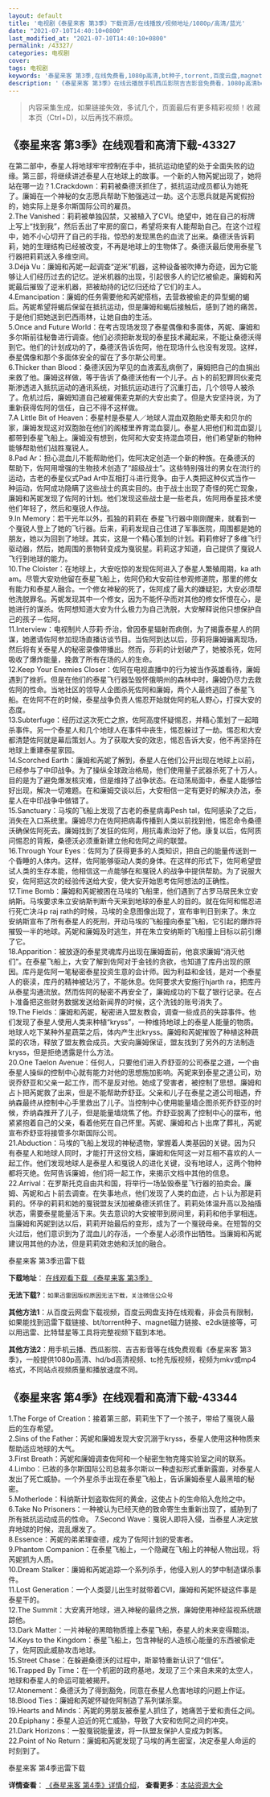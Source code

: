 ```yaml
---
layout: default
title: '电视剧《泰星来客 第3季》下载资源/在线播放/视频地址/1080p/高清/蓝光'
date: "2021-07-10T14:40:10+0800"
last_modified_at: "2021-07-10T14:40:10+0800"
permalink: /43327/
categories: 电视剧
cover:
tags: 电视剧
keywords: '泰星来客 第3季,在线免费看,1080p高清,bt种子,torrent,百度云盘,magnet,磁力链,迅雷下载资源'
description: '《泰星来客 第3季》在线云播放手机西瓜影院吉吉影音免费看，1080p高清bd/hd未删减完整版和tc抢先枪版，mkv/mp4格式，附带bt/torrent种子、magnet/磁力链、百度云盘、网盘资源迅雷下载链接'
---
```


>内容采集生成，如果链接失效，多试几个，页面最后有更多精彩视频！收藏本页（Ctrl+D)，以后再找不麻烦。


## 《泰星来客 第3季》在线观看和高清下载-43327

在第二部中，泰星人将地球牢牢控制在手中，抵抗运动绝望的处于全面失败的边缘。第三部，将继续讲述泰星人在地球上的故事。一个新的人物芮妮出现了，她将站在哪一边？1.Crackdown：莉莉被桑德沃抓住了，抵抗运动成员都认为她死了。廉姆在一个神秘的女志愿兵帮助下勉强逃过一劫。这个志愿兵就是芮妮假扮的，她实际上是多尔斯国际公司的雇员。<br />2.The Vanished：莉莉被单独囚禁，又被植入了CVI。绝望中，她在自己的标牌上写上“找到我”，然后丢出了牢房的窗口，希望将来有人能帮助自己。在这个过程中，她不小心切开了自己的手指，惊恐的发现黑色的血流了出来。桑德沃告诉莉莉，她的生理结构已经被改变，不再是地球上的生物体了。桑德沃最后使用泰星飞行器把莉莉送入多维空间。<br />3.Déjà Vu：廉姆和芮妮一起调查“逆米”机器，这种设备被吹捧为奇迹，因为它能够让人们经历过去的记忆。逆米机器的出现，引起很多人的记忆被偷走。廉姆和芮妮最后摧毁了逆米机器，把被劫持的记忆归还给了它们的主人。<br />4.Emancipation：廉姆的任务需要他和芮妮搭档，去营救被偷走的异型蝎的蝎后。芮妮希望将蝎后保留在抵抗运动，但是廉姆和蝎后接触后，感到了她的痛苦。于是他们把她送到巴西雨林，让她自由的生活。<br />5.Once and Future World：在考古现场发现了泰星偶像和多面体，芮妮、廉姆和多尔斯前往秘鲁进行调查。他们必须把新发现的泰星技术藏起来，不能让桑德沃得到它。他们的计划成功的了，桑德沃告诉佐阿，他在现场什么也没有发现。这样，泰星偶像和那个多面体安全的留在了多尔斯公司里。<br />6.Thicker than Blood：桑德沃因为罕见的血液紊乱病倒了，廉姆把自己的血捐出来救了他。廉姆这样做，等于告诉了桑德沃他有一个儿子。占卜的前犯罪同伙麦克斯渗透进入抵抗运动的通讯系统，对抵抗运动进行了沉重打击，几个领导人被杀了。危机过后，廉姆知道自己被雇佣麦克斯的大安出卖了。但是大安坚持说，为了重新获得佐阿的信任，自己不得不这样做。<br />7.A Little Bit of Heaven：泰星村是泰星人／地球人混血双胞胎史蒂夫和贝尔的家，廉姆发现这对双胞胎在他们的阁楼里养育混血婴儿。泰星人把他们和混血婴儿都带到泰星飞船上。廉姆没有想到，佐阿和大安支持混血项目，他们希望新的物种能够帮助他们战胜戛锐人。<br />8.Pad Ar：担心混血儿不能帮助他们，佐阿决定创造一个新的种族。在桑德沃的帮助下，佐阿用增强的生物技术创造了“超级战士”。这些特别强壮的男女在流行的运动，古老的泰星仪式Pad Ar中互相打斗进行竞争。由于人类把这种仪式当作一种运动，佐阿成功隐瞒了这些战士的真实目的。由于战士出现了奇怪的死亡现象，廉姆和芮妮发现了佐阿的计划。他们发现这些战士是一些老兵，佐阿用泰星技术使他们年轻了，然后和戛锐人作战。<br />9.In Memory：若干光年以外，孤独的莉莉在 泰星飞行器中刚刚醒来，就看到一个戛锐人登上了她的飞行器。后来，莉莉发现自己住进了军事医院，周围都是她的朋友，她以为回到了地球。其实，这是一个精心策划的计划。莉莉修好了多维飞行驱动器，然后，她周围的景物转变成为戛锐星。莉莉这才知道，自己提供了戛锐人飞行到地球的能力。<br />10.The Cloister：在地球上，大安吃惊的发现佐阿进入了泰星人繁殖周期，ka ath am。尽管大安劝他留在泰星飞船上，佐阿仍和大安前往参观修道院，那里的修女有能力和泰星人融合。一个修女神秘的死了，佐阿成了最大的嫌疑犯，大安必须帮他洗脱罪名。芮妮发现其中一个修女，因为不能怀孕而对其他的修女怀恨在心，是她进行的谋杀。佐阿想知道大安为什么极力为自己洗脱，大安解释说他只想保护自己的孩子－佐阿。<br />11.Interview：电视制片人莎莉·乔治，曾因泰星辐射而病倒，为了揭露泰星人的阴谋，她邀请佐阿参加现场直播访谈节目。当佐阿到达以后，莎莉将廉姆骗离现场，然后将有关泰星人的秘密录像带播出。然而，莎莉的计划破产了，她被杀死，佐阿吸收了爆炸能量，挽救了所有在场的人的生命。<br />12.Keep Your Enemies Closer：佐阿在电视直播中的行为被当作英雄看待，廉姆遇到了挫折。但是在他们的泰星飞行器坠毁怀俄明州的森林中时，廉姆仍尽力去救佐阿的性命。当地社区的领导人企图杀死佐阿和廉姆，两个人最终逃回了泰星飞船。在佐阿不在的时候，泰星战争负责人惕忍开始就佐阿的私人野心，打探大安的态度。<br />13.Subterfuge：经历过这次死亡之旅，佐阿高度怀疑惕忍，并精心策划了一起暗杀事件。另一个泰星人和几个地球人在事件中丧生，惕忍躲过了一劫。惕忍和大安都清楚佐阿就是幕后策划人。为了获取大安的效忠，惕忍告诉大安，他不再坚持在地球上重建泰星家园。<br />14.Scorched Earth：廉姆和芮妮了解到，泰星人在他们公开出现在地球上以前，已经参与了中印战争。为了操纵全球政治格局，他们使用量子武器杀死了十万人。目的是为了避免爆发核灾难，但是维持了战争状态。在动荡局面中，泰星人能够恰好出现，解决一切难题。在和廉姆交谈以后，大安相信一定有更好的解决办法，泰星人在中印战争中做错了。<br />15.Sanctuary：马埃的飞船上发现了古老的泰星病毒Pesh tal，佐阿感染了之后，消失在入口系统里。廉姆尽力在佐阿把病毒传播到人类以前找到他，惕忍命令桑德沃确保佐阿死去。廉姆找到了发狂的佐阿，用抗毒素治好了他。康复以后，佐阿质问惕忍的背叛，桑德沃必须重新建立他和佐阿之间的联盟。<br />16.Through Your Eyes：佐阿为了获得更多的人类知识，把自己的能量传送到一个昏睡的人体内。这样，佐阿能够驱动人类的身体。在这样的形式下，佐阿希望尝试人类的生存本能，他相信这一点能够在和戛锐人的战争中提供帮助。为了说服大安，佐阿把这次的经验传送给大安，使大安开始思考佐阿想法的正确性。<br />17.Time Bomb：廉姆和芮妮被困在马埃的飞船里，他们遇到了古罗马居民朱立安纳斯。马埃要求朱立安纳斯判断今天来到地球的泰星人的目的。就在佐阿和惕忍进行死亡决斗p raj rath的时候，马埃的全息图像出现了，宣布审判日到来了。朱立安纳斯宣布了所有泰星人的死刑，开动马埃的飞船撞向泰星飞船，它引起的爆炸将摧毁一半的地球。芮妮和廉姆及时逃生，并在朱立安纳斯的飞船撞上目标以前引爆了它。<br />18.Apparition：被放逐的泰星灵魂库丹出现在廉姆面前，他哀求廉姆“消灭他们”。在泰星飞船上，大安了解到佐阿对于金钱的贪欲，也知道了库丹出现的原因。库丹是佐阿一笔秘密泰星投资生意的会计师。因为利益和金钱，是对一个泰星人的亵渎，库丹的精神被玷污了，不能休息。佐阿要求大安施行hjarth ra，把库丹从泰星沟通流放。然而佐阿的秘密不再安全了，廉姆成功的下载了银行记录。在占卜准备把这些财务数据发送给新闻界的时候，这个洗钱的账号消失了。<br />19.The Fields：廉姆和芮妮，秘密进入盟友教会，调查一些成员的失踪事件。他们发现了泰星人使用人类来种植“kryss”，一种维持地球上的泰星人能量的物质。地球人吃下某种外星蔬菜之后，体内产生出kryss。廉姆和芮妮摧毁了种植这种蔬菜的农场，释放了盟友教会成员。大安向廉姆保证，盟友找到了另外的方法制造kryss，但是拒绝透露是什么方法。<br />20.One Taelon Avenue：任何人，只要他们进入乔舒亚的公司泰星之道，一个由泰星人操纵的控制中心就有能力对他的思想施加影响。芮妮来到泰星之道公司，劝说乔舒亚和父亲一起工作，而不是反对他。她成了受害者，被控制了思想。廉姆和占卜把芮妮救了出来，但是不能帮助乔舒亚。父亲和儿子在泰星之道公司相遇，乔纳森最终从控制中心手里救出了儿子。当控制中心使用能量墙企图杀死乔舒亚的时候，乔纳森推开了儿子，但是能量墙烧焦了他。乔舒亚脱离了控制中心的摆布，他紧紧抱着自己的父亲，看着他死在自己怀里。芮妮、廉姆和占卜出席了葬礼，芮妮宣布乔舒亚将接管多尔斯国际公司。<br />21.Abduction：马埃的飞船上发现的神秘遗物，掌握着人类基因的关键。因为只有泰星人和地球人同时，才能打开这份文档，廉姆和佐阿这一对互相不喜欢的人一起工作。他们发现地球人是泰星人和戛锐人的进化关键，没有地球人，这两个物种都将灭绝。佐阿告诉廉姆，他们将一起工作，来揭示文档中其他的信息。<br />22.Arrival：在罗斯托克自由共和国，将举行一场坠毁泰星飞行器的拍卖会。廉姆、芮妮和占卜前去调查。在失事地点，他们发现了人类的血迹，占卜认为那是莉莉的。怀孕的莉莉和她的戛锐盟友沃加被桑德沃抓住了。莉莉处体温升高以及抽搐状态，需要泰星能量活下来。失去意识的大安被带到房间里，莉莉和他手掌相连。当廉姆和芮妮到达以后，莉莉开始最后的变形，成为了一个戛锐母亲。在短暂的交火过后，他们意识到为了混血儿的存活，一个泰星人必须作出牺牲。当廉姆和芮妮建议用其他的办法，但是莉莉效忠她和沃加的融合。


泰星来客 第3季迅雷下载

**下载地址**： [在线观看下载 《泰星来客 第3季》](https://www.993dy.com//vod-detail-id-8679.html) 


**无法下载?**：`如果迅雷因版权原因无法下载，关注微信公众号 `

**其他方法1**：从百度云网盘下载视频，百度云网盘支持在线观看，非会员有限制，如果能找到迅雷下载链接、bt/torrent种子、magnet磁力链接、e2dk链接等，可以用迅雷、比特彗星等工具将完整视频下载到本地。

**其他方法2**：用手机云播、西瓜影院、吉吉影音等在线免费观看《泰星来客 第3季》，一般提供1080p高清、hd/bd高清视频、tc抢先版视频，视频为mkv或mp4格式，不同站点视频质量和播放速度不同。


## 《泰星来客 第4季》在线观看和高清下载-43344

1.The Forge of Creation：接着第三部，莉莉生下了一个孩子，带给了戛锐人最后的生存希望。<br />2.Sins of the Father：芮妮和廉姆发现大安沉溺于kryss，泰星人使用这种物质来帮助适应地球的大气。<br />3.First Breath：芮妮和廉姆调查佐阿和一个秘密生物克隆实验室之间的联系。<br />4.Limbo：已故的多尔斯国际公司总裁多尔斯以一种虚拟形式重新露面，对泰星人发出了死亡威胁。一个外星杀手出现在泰星飞船上，告诉廉姆泰星人最黑暗的秘密。<br />5.Motherlode：科纳斯计划盗取佐阿的黄金，这使占卜的生命陷入危险之中。<br />6.Take No Prisoners：一种被认为已经灭绝的致命寄生虫重新出现了，威胁到了所有抵抗运动成员的性命。 7.Second Wave：戛锐人即将入侵，当泰星人决定放弃地球的时候，混乱爆发了。<br />8.Essence：芮妮的弟弟理查德，成为了佐阿计划的受害者。<br />9.Phantom Companion：在泰星飞船上，一个隐藏在飞船上的神秘人物出现，将芮妮抓为人质。<br />10.Dream Stalker：廉姆和芮妮追踪一个系列杀手，他侵入别人的梦中制造谋杀事件。<br />11.Lost Generation：一个人类婴儿出生时就带着CVI，廉姆和芮妮怀疑这件事是泰星干的。<br />12.The Summit：大安离开地球，进入神秘的最终之旅，廉姆使用神经监视系统跟踪他。<br />13.Dark Matter：一片神秘的黑暗物质撞上泰星飞船，泰星人的未来变得黯淡。<br />14.Keys to the Kingdom：泰星飞船上，包含神秘的人造核心能量的东西被偷走了，佐阿因此威胁攻击地球。<br />15.Street Chase：在躲避桑德沃的过程中，斯翠特重新认识了“信任”。<br />16.Trapped By Time：在一个机密的政府基地，发现了三个来自未来的太空人，地球和泰星人的命运可能被揭开。<br />17.Atonement：桑德沃为了得到豁免，同意在泰星人危害地球的问题上作证。<br />18.Blood Ties：廉姆和芮妮怀疑佐阿制造了系列谋杀案。<br />19.Hearts and Minds：芮妮的男朋友被泰星人抓住了，她痛苦于爱和责任之间。<br />20.Epiphany：泰星人迫近的死亡威胁，导致了大安和佐阿之间的冲突。<br />21.Dark Horizons：一股戛锐能量波，将一队盟友保护人变成为刺客。<br />22.Point of No Return：廉姆和芮妮发现了马埃的再生密室，决定泰星人命运的时刻到了。


泰星来客 第4季迅雷下载

**详情查看**： [《泰星来客 第4季》详情介绍](/movie/43344/)， **查看更多**：[本站资源大全](/movie/t/all/)

